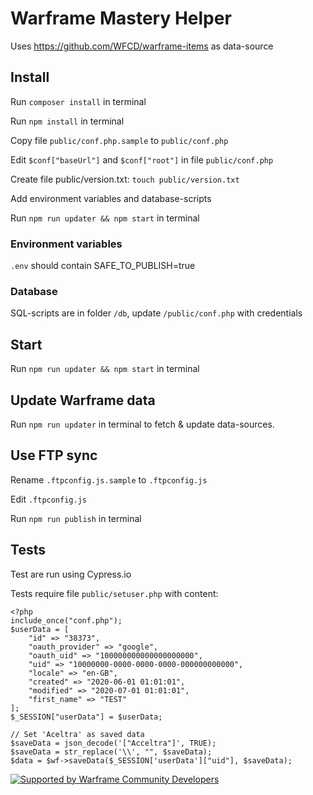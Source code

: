 # Warframe Mastery Helper

Uses https://github.com/WFCD/warframe-items as data-source


## Install

Run ``composer install`` in terminal

Run ``npm install`` in terminal

Copy file ``public/conf.php.sample`` to ``public/conf.php``

Edit ``$conf["baseUrl"]`` and ``$conf["root"]`` in file ``public/conf.php``

Create file public/version.txt: `touch public/version.txt`

Add environment variables and database-scripts

Run  ``npm run updater && npm start`` in terminal


### Environment variables
``.env`` should contain SAFE_TO_PUBLISH=true


### Database
SQL-scripts are in folder ``/db``, update ``/public/conf.php`` with credentials


## Start
Run ``npm run updater && npm start`` in terminal


## Update Warframe data
Run ``npm run updater`` in terminal to fetch & update data-sources.


## Use FTP sync
Rename ``.ftpconfig.js.sample`` to ``.ftpconfig.js``

Edit ``.ftpconfig.js``

Run ``npm run publish`` in terminal


## Tests
Test are run using Cypress.io

Tests require file ``public/setuser.php`` with content:

    <?php
    include_once("conf.php");
    $userData = [
        "id" => "38373",
        "oauth_provider" => "google",
        "oauth_uid" => "100000000000000000000",
        "uid" => "10000000-0000-0000-0000-000000000000",
        "locale" => "en-GB",
        "created" => "2020-06-01 01:01:01",
        "modified" => "2020-07-01 01:01:01",
        "first_name" => "TEST"
    ];
    $_SESSION["userData"] = $userData;

    // Set 'Aceltra' as saved data
    $saveData = json_decode('["Acceltra"]', TRUE);
    $saveData = str_replace('\\', "", $saveData);
    $data = $wf->saveData($_SESSION['userData']["uid"], $saveData);

[![Supported by Warframe Community Developers](https://warframestat.us/wfcd.png)](https://github.com/WFCD "Supported by Warframe Community Developers")

